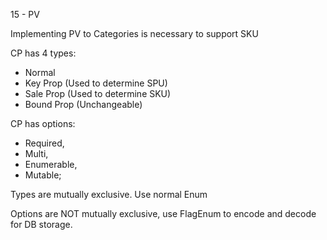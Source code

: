 15 - PV

Implementing PV to Categories is necessary to support SKU

CP has 4 types:
* Normal
* Key Prop (Used to determine SPU)
* Sale Prop (Used to determine SKU)
* Bound Prop (Unchangeable)

CP has options:
* Required,
* Multi,
* Enumerable,
* Mutable;


Types are mutually exclusive. Use normal Enum

Options are NOT mutually exclusive, use FlagEnum to encode and decode for DB storage.

